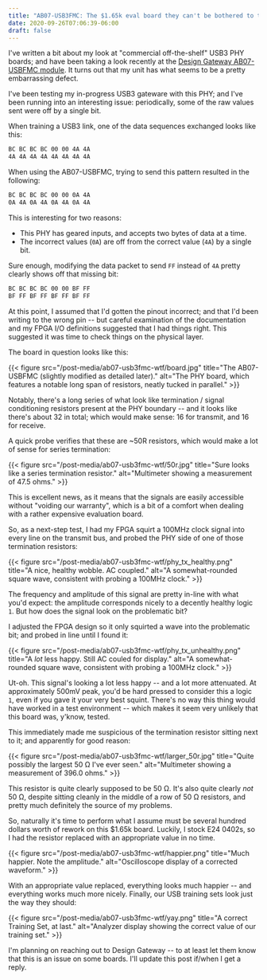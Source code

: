 ```yaml
---
title: "AB07-USB3FMC: The $1.65k eval board they can't be bothered to test"
date: 2020-09-26T07:06:39-06:00
draft: false
---
```


I've written a bit about my look at "commercial off-the-shelf" USB3 PHY boards; and have been
taking a look recently at the [Design Gateway AB07-USBFMC module](https://www.mouser.com/ProductDetail/Design-Gateway/AB07-USB3FMC?qs=5aG0NVq1C4wWGaHs8Oqcww%3D%3D). It turns out that my unit has what seems to be a pretty
embarrassing defect.

I've been testing my in-progress USB3 gateware with this PHY; and I've been running into an
interesting issue: periodically, some of the raw values sent were off by a single bit.

When training a USB3 link, one of the data sequences exchanged looks like this:

```sh
BC BC BC BC 00 00 4A 4A 
4A 4A 4A 4A 4A 4A 4A 4A 
```

When using the AB07-USBFMC, trying to send this pattern resulted in the following:

```sh
BC BC BC BC 00 00 0A 4A
0A 4A 0A 4A 0A 4A 0A 4A
```

This is interesting for two reasons:

  * This PHY has geared inputs, and accepts two bytes of data at a time.
  * The incorrect values (`0A`) are off from the correct value (`4A`) by a single bit.

Sure enough, modifying the data packet to send `FF` instead of `4A` pretty clearly shows off that missing bit:

```sh
BC BC BC BC 00 00 BF FF
BF FF BF FF BF FF BF FF
```

At this point, I assumed that I'd gotten the pinout incorrect; and that I'd been writing to the wrong pin --
but careful examination of the documentation and my FPGA I/O definitions suggested that I had things right.
This suggested it was time to check things on the physical layer.

The board in question looks like this:

{{< figure src="/post-media/ab07-usb3fmc-wtf/board.jpg" 
    title="The AB07-USBFMC (slightly modified as detailed later)."
    alt="The PHY board, which features a notable long span of resistors, neatly tucked in parallel." >}}

Notably, there's a long series of what look like termination / signal conditioning resistors present at
the PHY boundary -- and it looks like there's about 32 in total; which would make sense: 16 for transmit,
and 16 for receive.

A quick probe verifies that these are ~50R resistors, which would make a lot of sense for series termination:


{{< figure src="/post-media/ab07-usb3fmc-wtf/50r.jpg" 
    title="Sure looks like a series termination resistor."
    alt="Multimeter showing a measurement of 47.5 ohms." >}}


This is excellent news, as it means that the signals are easily accessible without "voiding our warranty",
which is a bit of a comfort when dealing with a rather expensive evaluation board.

So, as a next-step test, I had my FPGA squirt a 100MHz clock signal into every line on the transmit bus,
and probed the PHY side of one of those termination resistors:

{{< figure src="/post-media/ab07-usb3fmc-wtf/phy_tx_healthy.png" 
    title="A nice, healthy wobble. AC coupled."
    alt="A somewhat-rounded square wave, consistent with probing a 100MHz clock." >}}

The frequency and amplitude of this signal are pretty in-line with what you'd expect: the amplitude corresponds
nicely to a decently healthy logic `1`. But how does the signal look on the problematic bit?

I adjusted the FPGA design so it only squirted a wave into the problematic bit; and probed in line until I found it:

{{< figure src="/post-media/ab07-usb3fmc-wtf/phy_tx_unhealthy.png" 
    title="A *lot* less happy. Still AC couled for display."
    alt="A somewhat-rounded square wave, consistent with probing a 100MHz clock." >}}

Ut-oh. This signal's looking a lot less happy -- and a lot more attenuated. At approximately 500mV peak,
you'd be hard pressed to consider this a logic `1`, even if you gave it your very best squint. There's no way
this thing would have worked in a test environment -- which makes it seem very unlikely that this board was, y'know, 
tested.

This immediately made me suspicious of the termination resistor sitting next to it; and apparently for good reason:

{{< figure src="/post-media/ab07-usb3fmc-wtf/larger_50r.jpg" 
    title="Quite possibly the largest 50 Ω I've ever seen."
    alt="Multimeter showing a measurement of 396.0 ohms." >}}

This resistor is quite clearly supposed to be 50 Ω. It's also quite clearly *not* 50 Ω, despite sitting cleanly
in the middle of a row of 50 Ω resistors, and pretty much definitely the source of my problems.

So, naturally it's time to perform what I assume must be several hundred dollars worth of rework on this $1.65k board. 
Luckily, I stock E24 0402s, so I had the resistor replaced with an appropriate value in no time.

{{< figure src="/post-media/ab07-usb3fmc-wtf/happier.png" 
    title="Much happier. Note the amplitude."
    alt="Oscilloscope display of a corrected waveform." >}}

With an appropriate value replaced, everything looks much happier -- and everything works much more nicely.
Finally, our USB training sets look just the way they should:

{{< figure src="/post-media/ab07-usb3fmc-wtf/yay.png" 
    title="A correct Training Set, at last."
    alt="Analyzer display showing the correct value of our training set." >}}

I'm planning on reaching out to Design Gateway -- to at least let them know that this is an issue on some boards.
I'll update this post if/when I get a reply.
